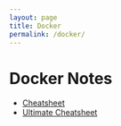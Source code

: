 ```yaml
---
layout: page
title: Docker
permalink: /docker/
---
```


# Docker Notes

* [Cheatsheet](https://docs.docker.com/get-started/docker_cheatsheet.pdf)
* [Ultimate Cheatsheet](https://dockerlabs.collabnix.com/docker/cheatsheet/)
